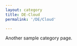 ```yaml
---
layout: category
title: DE-Cloud
permalink: '/DE/Cloud'

---
```


Another sample category page.
